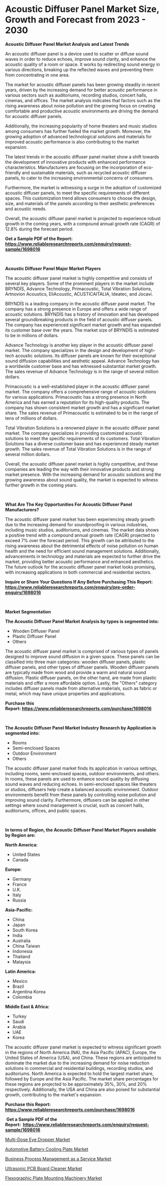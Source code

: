 <p><h1>Acoustic Diffuser Panel Market Size, Growth and Forecast from 2023 - 2030</h1></p><p><strong>Acoustic Diffuser Panel Market Analysis and Latest Trends</strong></p>
<p><p>An acoustic diffuser panel is a device used to scatter or diffuse sound waves in order to reduce echoes, improve sound clarity, and enhance the acoustic quality of a room or space. It works by redirecting sound energy in various directions, breaking up the reflected waves and preventing them from concentrating in one area.</p><p>The market for acoustic diffuser panels has been growing steadily in recent years, driven by the increasing demand for better acoustic performance in various sectors such as auditoriums, recording studios, concert halls, cinemas, and offices. The market analysis indicates that factors such as the rising awareness about noise pollution and the growing focus on creating comfortable and productive acoustic environments are driving the demand for acoustic diffuser panels.</p><p>Additionally, the increasing popularity of home theaters and music studios among consumers has further fueled the market growth. Moreover, the growing adoption of advanced technological solutions and materials for improved acoustic performance is also contributing to the market expansion.</p><p>The latest trends in the acoustic diffuser panel market show a shift towards the development of innovative products with enhanced performance characteristics. Manufacturers are focusing on the incorporation of eco-friendly and sustainable materials, such as recycled acoustic diffuser panels, to cater to the increasing environmental concerns of consumers.</p><p>Furthermore, the market is witnessing a surge in the adoption of customized acoustic diffuser panels, to meet the specific requirements of different spaces. This customization trend allows consumers to choose the design, size, and materials of the panels according to their aesthetic preferences and acoustic needs.</p><p>Overall, the acoustic diffuser panel market is projected to experience robust growth in the coming years, with a compound annual growth rate (CAGR) of 12.8% during the forecast period.</p></p>
<p><strong>Get a Sample PDF of the Report:&nbsp; <a href="https://www.reliableresearchreports.com/enquiry/request-sample/1698016">https://www.reliableresearchreports.com/enquiry/request-sample/1698016</a></strong></p>
<p>&nbsp;</p>
<p><strong>Acoustic Diffuser Panel Major Market Players</strong></p>
<p><p>The acoustic diffuser panel market is highly competitive and consists of several key players. Some of the prominent players in the market include BRYNDÍS, Advance Technology, Primacoustic, Total Vibration Solutions, Artnovion Acoustics, EliAcoustic, ACUSTICAITALIA, Ideatec, and Jocavi.</p><p>BRYNDÍS is a leading company in the acoustic diffuser panel market. The company has a strong presence in Europe and offers a wide range of acoustic solutions. BRYNDÍS has a history of innovation and has developed several groundbreaking products in the field of acoustic diffuser panels. The company has experienced significant market growth and has expanded its customer base over the years. The market size of BRYNDÍS is estimated to be in millions of dollars.</p><p>Advance Technology is another key player in the acoustic diffuser panel market. The company specializes in the design and development of high-tech acoustic solutions. Its diffuser panels are known for their exceptional sound diffusion capabilities and aesthetic appeal. Advance Technology has a worldwide customer base and has witnessed substantial market growth. The sales revenue of Advance Technology is in the range of several million dollars.</p><p>Primacoustic is a well-established player in the acoustic diffuser panel market. The company offers a comprehensive range of acoustic solutions for various applications. Primacoustic has a strong presence in North America and has earned a reputation for its high-quality products. The company has shown consistent market growth and has a significant market share. The sales revenue of Primacoustic is estimated to be in the range of tens of millions of dollars.</p><p>Total Vibration Solutions is a renowned player in the acoustic diffuser panel market. The company specializes in providing customized acoustic solutions to meet the specific requirements of its customers. Total Vibration Solutions has a diverse customer base and has experienced steady market growth. The sales revenue of Total Vibration Solutions is in the range of several million dollars.</p><p>Overall, the acoustic diffuser panel market is highly competitive, and these companies are leading the way with their innovative products and strong market presence. With the increasing demand for acoustic solutions and the growing awareness about sound quality, the market is expected to witness further growth in the coming years.</p></p>
<p>&nbsp;</p>
<p><strong>What Are The Key Opportunities For Acoustic Diffuser Panel Manufacturers?</strong></p>
<p><p>The acoustic diffuser panel market has been experiencing steady growth due to the increasing demand for soundproofing in various industries, including music studios, auditoriums, and cinemas. The market data shows a positive trend with a compound annual growth rate (CAGR) projected to exceed 7% over the forecast period. This growth can be attributed to the rising awareness about the detrimental effects of noise pollution on human health and the need for efficient sound management solutions. Additionally, advancements in technology and materials are expected to further drive the market, providing better acoustic performance and enhanced aesthetics. The future outlook for the acoustic diffuser panel market looks promising, with increasing applications in both commercial and residential sectors.</p></p>
<p><strong>Inquire or Share Your Questions If Any Before Purchasing This Report: <a href="https://www.reliableresearchreports.com/enquiry/pre-order-enquiry/1698016">https://www.reliableresearchreports.com/enquiry/pre-order-enquiry/1698016</a></strong></p>
<p>&nbsp;</p>
<p><strong>Market Segmentation</strong></p>
<p><strong>The Acoustic Diffuser Panel Market Analysis by types is segmented into:</strong></p>
<p><ul><li>Wooden Diffuser Panel</li><li>Plastic Diffuser Panel</li><li>Others</li></ul></p>
<p><p>The acoustic diffuser panel market is comprised of various types of panels designed to improve sound diffusion in a given space. These panels can be classified into three main categories: wooden diffuser panels, plastic diffuser panels, and other types of diffuser panels. Wooden diffuser panels are typically made from wood and provide a warm and natural sound diffusion. Plastic diffuser panels, on the other hand, are made from plastic materials and offer a more affordable option. Lastly, the "Others" category includes diffuser panels made from alternative materials, such as fabric or metal, which may have unique properties and applications.</p></p>
<p><strong>Purchase this Report:&nbsp;<a href="https://www.reliableresearchreports.com/purchase/1698016">https://www.reliableresearchreports.com/purchase/1698016</a></strong></p>
<p>&nbsp;</p>
<p><strong>The Acoustic Diffuser Panel Market Industry Research by Application is segmented into:</strong></p>
<p><ul><li>Rooms</li><li>Semi-enclosed Spaces</li><li>Outdoor Environment</li><li>Others</li></ul></p>
<p><p>The acoustic diffuser panel market finds its application in various settings, including rooms, semi-enclosed spaces, outdoor environments, and others. In rooms, these panels are used to enhance sound quality by diffusing sound waves and reducing echoes. In semi-enclosed spaces like theaters or studios, diffusers help create a balanced acoustic environment. Outdoor environments benefit from these panels by controlling noise pollution and improving sound clarity. Furthermore, diffusers can be applied in other settings where sound management is crucial, such as concert halls, auditoriums, offices, and public spaces.</p></p>
<p>&nbsp;</p>
<p><strong>In terms of Region, the Acoustic Diffuser Panel Market Players available by Region are:</strong></p>
<p>
    <p> <strong> North America: </strong>
        <ul>
            <li>United States</li>
            <li>Canada</li>
        </ul>
        </p> 
    <p> <strong> Europe: </strong>
        <ul>
            <li>Germany</li>
            <li>France</li>
            <li>U.K.</li>
            <li>Italy</li>
            <li>Russia</li>
        </ul>
        </p> 
    <p> <strong> Asia-Pacific: </strong>
        <ul>
            <li>China</li>
            <li>Japan</li>
            <li>South Korea</li>
            <li>India</li>
            <li>Australia</li>
            <li>China Taiwan</li>
            <li>Indonesia</li>
            <li>Thailand</li>
            <li>Malaysia</li>
        </ul>
        </p> 
    <p> <strong> Latin America: </strong>
        <ul>
            <li>Mexico</li>
            <li>Brazil</li>
            <li>Argentina Korea</li>
            <li>Colombia</li>
        </ul>
        </p> 
    <p> <strong> Middle East & Africa: </strong>
        <ul>
            <li>Turkey</li>
            <li>Saudi</li>
            <li>Arabia</li>
            <li>UAE</li>
            <li>Korea</li>
        </ul>
    </p>
    </p>
<p><p>The acoustic diffuser panel market is expected to witness significant growth in the regions of North America (NA), the Asia Pacific (APAC), Europe, the United States of America (USA), and China. These regions are anticipated to dominate the market due to the increasing demand for noise reduction solutions in commercial and residential buildings, recording studios, and auditoriums. North America is expected to hold the largest market share, followed by Europe and the Asia Pacific. The market share percentages for these regions are projected to be approximately 35%, 30%, and 20% respectively. Additionally, the USA and China are also poised for substantial growth, contributing to the market's expansion.</p></p>
<p><strong>Purchase this Report: <a href="https://www.reliableresearchreports.com/purchase/1698016">https://www.reliableresearchreports.com/purchase/1698016</a></strong></p>
<p>&nbsp;<strong>Get a Sample PDF of the Report:&nbsp;&nbsp;<a href="https://www.reliableresearchreports.com/enquiry/request-sample/1698016">https://www.reliableresearchreports.com/enquiry/request-sample/1698016</a></strong></p>
<p><strong></strong></p>
<p><p><a href="https://github.com/AKSHATREPORTPRIME/Market-Research-Report-List-1/blob/main/multi-dose-eye-dropper-market.md">Multi-Dose Eye Dropper Market</a></p><p><a href="https://github.com/Chiragrp26/Market-Research-Report-List-1/blob/main/automotive-battery-cooling-plate-market.md">Automotive Battery Cooling Plate Market</a></p><p><a href="https://medium.com/@prakrishnarp23/business-process-management-as-a-service-market-exploring-market-share-market-trends-and-future-38fc309e2fa8">Business Process Management as a Service Market</a></p><p><a href="https://www.linkedin.com/pulse/decoding-ultrasonic-pcb-board-cleaner-market-deep-dive-0jcqf/">Ultrasonic PCB Board Cleaner Market</a></p><p><a href="https://www.linkedin.com/pulse/flexographic-plate-mounting-machinery-market-challenges-ckbtf/">Flexographic Plate Mounting Machinery Market</a></p></p>